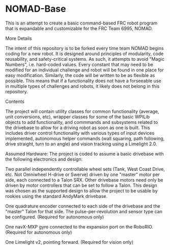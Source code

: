 # NOMAD-Base
This is an attempt to create a basic command-based FRC robot program that is expandable and customizable for the FRC Team 6995, NOMAD.

More Details
    
The intent of this repository is to be forked every time team NOMAD begins coding for a new robot. It is designed around principles of modularity, code reusability, and safety-critical systems. As such, it attempts to avoid "Magic Numbers", i.e. hard-coded values. Every constant that may need to be modified for an individual challenge and robot will be found in one place for easy modification. Similarly, the code will be written to be as flexible as possible. This means that if a functionality does not have a forseeable use in multiple types of challenges and robots, it likely does not belong in this repository.

Contents

The project will contain utility classes for common functionality (average, unit conversions, etc), wrapper classes for some of the basic WPILib objects to add functionality, and commmands and subsystems related to the drivebase to allow for a driving robot as soon as one is built. This includes driver control functionality with various types of input devices implemented, autonomous helper commands (wall squaring, path following, drive straight, turn to an angle) and vision tracking using a Limelight 2.0.

Assumed Hardware:
The project is coded to assume a basic drivebase with the following electronics and design:

Two parallel independently controllable wheel sets (Tank, West Coast Drive, etc. Not Omniwheel H-drive or Swerve) driven by one "master" motor per side, each connected to a Talon SRX. Other drivebase motors need only be driven by motor controllers that can be set to follow a Talon. This design was chosen as the supported design to allow the project to be usable by rookies using the standard AndyMark drivebase.

One quadrature encoder connected to each side of the drivebase and the "master" Talon for that side. The pulse-per-revolution and sensor type can be configured. (Required for autonomous only)

One navX-MXP gyro connected to the expansion port on the RoboRIO. (Required for autonomous only)

One Limelight v2, pointing forward. (Required for vision only)



 
